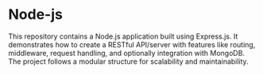 # Node-js

This repository contains a Node.js application built using Express.js. It demonstrates how to create a RESTful API/server with features like routing, middleware, request handling, and optionally integration with MongoDB. The project follows a modular structure for scalability and maintainability.
